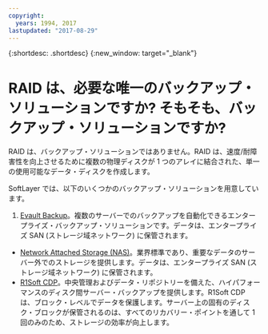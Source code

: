 ```yaml
---
copyright:
  years: 1994, 2017
lastupdated: "2017-08-29"
---
```


{:shortdesc: .shortdesc}
{:new_window: target="_blank"}

# RAID は、必要な唯一のバックアップ・ソリューションですか? そもそも、バックアップ・ソリューションですか?

RAID は、バックアップ・ソリューションではありません。RAID は、速度/耐障害性を向上させるために複数の物理ディスクが 1 つのアレイに結合された、単一の使用可能なデータ・ディスクを作成します。

SoftLayer では、以下のいくつかのバックアップ・ソリューションを用意しています。

1. [Evault Backup](../infrastructure/backup/index.html)。複数のサーバーでのバックアップを自動化できるエンタープライズ・バックアップ・ソリューションです。データは、エンタープライズ SAN (ストレージ域ネットワーク) に保管されます。
* [Network Attached Storage (NAS)](../infrastructure/network-attached-storage/nas.html)。業界標準であり、重要なデータのサーバー外でのストレージを提供します。データは、エンタープライズ SAN (ストレージ域ネットワーク) に保管されます。
* [R1Soft CDP](../infrastructure/backup/r1soft.html)。中央管理およびデータ・リポジトリーを備えた、ハイパフォーマンスのディスク間サーバー・バックアップを提供します。R1Soft CDP は、ブロック・レベルでデータを保護します。サーバー上の固有のディスク・ブロックが保管されるのは、すべてのリカバリー・ポイントを通して 1 回のみのため、ストレージの効率が向上します。
